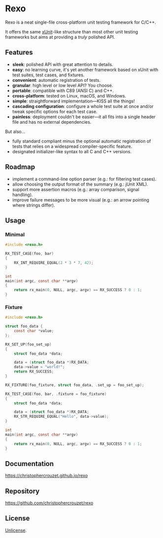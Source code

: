 Rexo
====

Rexo is a neat single-file cross-platform unit testing framework for C/C++.

It offers the same [xUnit][xunit]-like structure than most other unit testing
frameworks but aims at providing a _truly_ polished API.


## Features

* **sleek**: polished API with great attention to details.
* **easy**: no learning curve, it's yet another framework based on xUnit
  with test suites, test cases, and fixtures.
* **convenient**: automatic registration of tests.
* **granular**: high level or low level API? You choose.
* **portable**: compatible with C89 (ANSI C) and C++.
* **cross-platform**: tested on Linux, macOS, and Windows.
* **simple**: straightforward implementation—KISS all the things!
* **cascading configuration**: configure a whole test suite at once and/or tweak
  specific options for each test case.
* **painless**: deployment couldn't be easier—it all fits into a single
  header file and has no external dependencies.


But also...

* fully standard compliant minus the optional automatic registration of tests
  that relies on a widespread compiler-specific feature.
* designated initializer-like syntax to all C and C++ versions.


## Roadmap

* implement a command-line option parser (e.g.: for filtering test cases).
* allow choosing the output format of the summary (e.g.: jUnit XML).
* support more assertion macros (e.g.: array comparison, signal handling).
* improve failure messages to be more visual (e.g.: an arrow pointing
  where strings differ).


## Usage

### Minimal

```c
#include <rexo.h>

RX_TEST_CASE(foo, bar)
{
    RX_INT_REQUIRE_EQUAL(2 * 3 * 7, 42);
}

int
main(int argc, const char **argv)
{
    return rx_main(0, NULL, argc, argv) == RX_SUCCESS ? 0 : 1;
}
```


### Fixture

```c
#include <rexo.h>

struct foo_data {
    const char *value;
};

RX_SET_UP(foo_set_up)
{
    struct foo_data *data;

    data = (struct foo_data *)RX_DATA;
    data->value = "world!";
    return RX_SUCCESS;
}

RX_FIXTURE(foo_fixture, struct foo_data, .set_up = foo_set_up);

RX_TEST_CASE(foo, bar, .fixture = foo_fixture)
{
    struct foo_data *data;

    data = (struct foo_data *)RX_DATA;
    RX_STR_REQUIRE_EQUAL("Hello", data->value);
}

int
main(int argc, const char **argv)
{
    return rx_main(0, NULL, argc, argv) == RX_SUCCESS ? 0 : 1;
}
```


## Documentation

<https://christophercrouzet.github.io/rexo>


## Repository

<https://github.com/christophercrouzet/rexo>


## License

[Unlicense][unlicense].


[unlicense]: https://unlicense.org
[xunit]: https://en.wikipedia.org/wiki/XUnit
